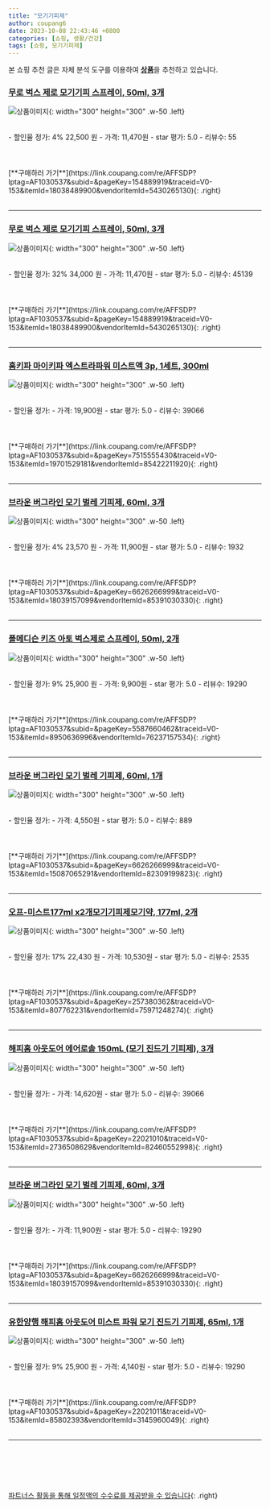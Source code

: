 ```yaml
---
title: "모기기피제"
author: coupang6
date: 2023-10-08 22:43:46 +0800
categories: [쇼핑, 생활/건강]
tags: [쇼핑, 모기기피제]
---
```


본 쇼핑 추천 글은 자체 분석 도구를 이용하여 [**상품**](https://link.coupang.com/a/bao1ui)을 추천하고 있습니다.

### [무로 벅스 제로 모기기피 스프레이, 50ml, 3개](https://link.coupang.com/re/AFFSDP?lptag=AF1030537&subid=&pageKey=154889919&traceid=V0-153&itemId=18038489900&vendorItemId=5430265130)

![상품이미지](https://thumbnail9.coupangcdn.com/thumbnails/remote/230x230ex/image/retail/images/1156281974137767-f661d2ee-d134-42c0-b157-16e88bc1827e.jpg){: width="300" height="300" .w-50 .left}


<br>
- 할인율 정가: 4%  22,500   원
- 가격: 11,470원
- star 평가: 5.0
- 리뷰수: 55
<br>
<br>
<br>
<br>
[**구매하러 가기**](https://link.coupang.com/re/AFFSDP?lptag=AF1030537&subid=&pageKey=154889919&traceid=V0-153&itemId=18038489900&vendorItemId=5430265130){: .right}
<br>
<br>

---

### [무로 벅스 제로 모기기피 스프레이, 50ml, 3개](https://link.coupang.com/re/AFFSDP?lptag=AF1030537&subid=&pageKey=154889919&traceid=V0-153&itemId=18038489900&vendorItemId=5430265130)

![상품이미지](https://thumbnail9.coupangcdn.com/thumbnails/remote/230x230ex/image/retail/images/1156281974137767-f661d2ee-d134-42c0-b157-16e88bc1827e.jpg){: width="300" height="300" .w-50 .left}


<br>
- 할인율 정가: 32%  34,000   원
- 가격: 11,470원
- star 평가: 5.0
- 리뷰수: 45139
<br>
<br>
<br>
<br>
[**구매하러 가기**](https://link.coupang.com/re/AFFSDP?lptag=AF1030537&subid=&pageKey=154889919&traceid=V0-153&itemId=18038489900&vendorItemId=5430265130){: .right}
<br>
<br>

---

### [홈키파 마이키파 엑스트라파워 미스트액 3p, 1세트, 300ml](https://link.coupang.com/re/AFFSDP?lptag=AF1030537&subid=&pageKey=7515555430&traceid=V0-153&itemId=19701529181&vendorItemId=85422211920)

![상품이미지](https://thumbnail8.coupangcdn.com/thumbnails/remote/230x230ex/image/retail/images/7633982438682212-32c9d73e-6ca6-4ff1-b1f7-13a53e4085fc.jpg){: width="300" height="300" .w-50 .left}


<br>
- 할인율 정가: 
- 가격: 19,900원
- star 평가: 5.0
- 리뷰수: 39066
<br>
<br>
<br>
<br>
[**구매하러 가기**](https://link.coupang.com/re/AFFSDP?lptag=AF1030537&subid=&pageKey=7515555430&traceid=V0-153&itemId=19701529181&vendorItemId=85422211920){: .right}
<br>
<br>

---

### [브라운 버그라인 모기 벌레 기피제, 60ml, 3개](https://link.coupang.com/re/AFFSDP?lptag=AF1030537&subid=&pageKey=6626266999&traceid=V0-153&itemId=18039157099&vendorItemId=85391030330)

![상품이미지](https://thumbnail10.coupangcdn.com/thumbnails/remote/230x230ex/image/retail/images/4340697964515668-4499cd11-fbc5-442f-8fb8-14848cabb77b.jpg){: width="300" height="300" .w-50 .left}


<br>
- 할인율 정가: 4%  23,570   원
- 가격: 11,900원
- star 평가: 5.0
- 리뷰수: 1932
<br>
<br>
<br>
<br>
[**구매하러 가기**](https://link.coupang.com/re/AFFSDP?lptag=AF1030537&subid=&pageKey=6626266999&traceid=V0-153&itemId=18039157099&vendorItemId=85391030330){: .right}
<br>
<br>

---

### [폴메디슨 키즈 아토 벅스제로 스프레이, 50ml, 2개](https://link.coupang.com/re/AFFSDP?lptag=AF1030537&subid=&pageKey=5587660462&traceid=V0-153&itemId=8950636996&vendorItemId=76237157534)

![상품이미지](https://thumbnail7.coupangcdn.com/thumbnails/remote/230x230ex/image/retail/images/3481067993642118-a465e5f4-f292-4b79-9034-bcd2a7ad82b2.jpg){: width="300" height="300" .w-50 .left}


<br>
- 할인율 정가: 9%  25,900   원
- 가격: 9,900원
- star 평가: 5.0
- 리뷰수: 19290
<br>
<br>
<br>
<br>
[**구매하러 가기**](https://link.coupang.com/re/AFFSDP?lptag=AF1030537&subid=&pageKey=5587660462&traceid=V0-153&itemId=8950636996&vendorItemId=76237157534){: .right}
<br>
<br>

---

### [브라운 버그라인 모기 벌레 기피제, 60ml, 1개](https://link.coupang.com/re/AFFSDP?lptag=AF1030537&subid=&pageKey=6626266999&traceid=V0-153&itemId=15087065291&vendorItemId=82309199823)

![상품이미지](https://thumbnail6.coupangcdn.com/thumbnails/remote/230x230ex/image/retail/images/4341027630036209-2889718b-df31-4779-bb48-e8b8b4616759.jpg){: width="300" height="300" .w-50 .left}


<br>
- 할인율 정가: 
- 가격: 4,550원
- star 평가: 5.0
- 리뷰수: 889
<br>
<br>
<br>
<br>
[**구매하러 가기**](https://link.coupang.com/re/AFFSDP?lptag=AF1030537&subid=&pageKey=6626266999&traceid=V0-153&itemId=15087065291&vendorItemId=82309199823){: .right}
<br>
<br>

---

### [오프-미스트177ml x2개모기기피제모기약, 177ml, 2개](https://link.coupang.com/re/AFFSDP?lptag=AF1030537&subid=&pageKey=257380362&traceid=V0-153&itemId=807762231&vendorItemId=75971248274)

![상품이미지](https://thumbnail10.coupangcdn.com/thumbnails/remote/230x230ex/image/vendor_inventory/4a1c/f9175393223c139727f66b145791afa315c4d37b93a7f90eccbee8f4e6c8.jpg){: width="300" height="300" .w-50 .left}


<br>
- 할인율 정가: 17%  22,430   원
- 가격: 10,530원
- star 평가: 5.0
- 리뷰수: 2535
<br>
<br>
<br>
<br>
[**구매하러 가기**](https://link.coupang.com/re/AFFSDP?lptag=AF1030537&subid=&pageKey=257380362&traceid=V0-153&itemId=807762231&vendorItemId=75971248274){: .right}
<br>
<br>

---

### [해피홈 아웃도어 에어로솔 150mL (모기 진드기 기피제), 3개](https://link.coupang.com/re/AFFSDP?lptag=AF1030537&subid=&pageKey=22021010&traceid=V0-153&itemId=2736508629&vendorItemId=82460552998)

![상품이미지](https://thumbnail9.coupangcdn.com/thumbnails/remote/230x230ex/image/vendor_inventory/6eeb/8765d94a89dac159d44172d959f38023e18033beca409b80e04bd47149af.jpg){: width="300" height="300" .w-50 .left}


<br>
- 할인율 정가: 
- 가격: 14,620원
- star 평가: 5.0
- 리뷰수: 39066
<br>
<br>
<br>
<br>
[**구매하러 가기**](https://link.coupang.com/re/AFFSDP?lptag=AF1030537&subid=&pageKey=22021010&traceid=V0-153&itemId=2736508629&vendorItemId=82460552998){: .right}
<br>
<br>

---

### [브라운 버그라인 모기 벌레 기피제, 60ml, 3개](https://link.coupang.com/re/AFFSDP?lptag=AF1030537&subid=&pageKey=6626266999&traceid=V0-153&itemId=18039157099&vendorItemId=85391030330)

![상품이미지](https://thumbnail10.coupangcdn.com/thumbnails/remote/230x230ex/image/retail/images/4340697964515668-4499cd11-fbc5-442f-8fb8-14848cabb77b.jpg){: width="300" height="300" .w-50 .left}


<br>
- 할인율 정가: 
- 가격: 11,900원
- star 평가: 5.0
- 리뷰수: 19290
<br>
<br>
<br>
<br>
[**구매하러 가기**](https://link.coupang.com/re/AFFSDP?lptag=AF1030537&subid=&pageKey=6626266999&traceid=V0-153&itemId=18039157099&vendorItemId=85391030330){: .right}
<br>
<br>

---

### [유한양행 해피홈 아웃도어 미스트 파워 모기 진드기 기피제, 65ml, 1개](https://link.coupang.com/re/AFFSDP?lptag=AF1030537&subid=&pageKey=22021011&traceid=V0-153&itemId=85802393&vendorItemId=3145960049)

![상품이미지](https://thumbnail6.coupangcdn.com/thumbnails/remote/230x230ex/image/retail/images/2017/05/16/17/8/ae841502-5905-4534-a9e6-dde001b9eb9d.jpg){: width="300" height="300" .w-50 .left}


<br>
- 할인율 정가: 9%  25,900   원
- 가격: 4,140원
- star 평가: 5.0
- 리뷰수: 19290
<br>
<br>
<br>
<br>
[**구매하러 가기**](https://link.coupang.com/re/AFFSDP?lptag=AF1030537&subid=&pageKey=22021011&traceid=V0-153&itemId=85802393&vendorItemId=3145960049){: .right}
<br>
<br>

---
<br><br><br><br><br> [파트너스 활동을 통해 일정액의 수수료를 제공받을 수 있습니다](https://link.coupang.com/a/bao1ui){: .right}